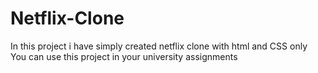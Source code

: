 # Netflix-Clone

In this project i have simply created netflix clone with html and CSS only 
You can use this project in your university assignments

